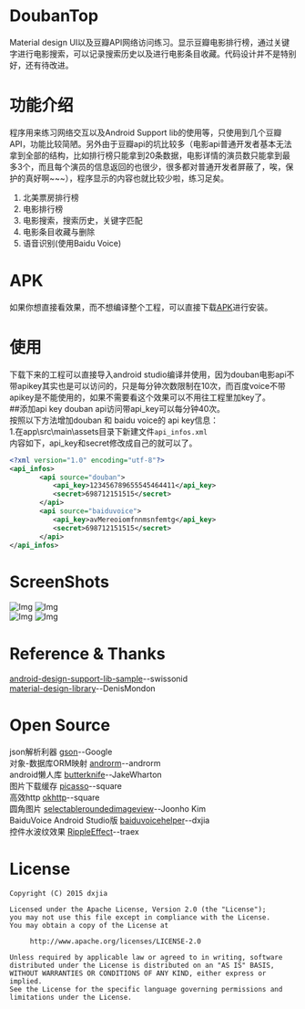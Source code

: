 # DoubanTop
Material design UI以及豆瓣API网络访问练习。显示豆瓣电影排行榜，通过关键字进行电影搜索，可以记录搜索历史以及进行电影条目收藏。代码设计并不是特别好，还有待改进。
# 功能介绍
程序用来练习网络交互以及Android Support lib的使用等，只使用到几个豆瓣API，功能比较简陋。另外由于豆瓣api的坑比较多（电影api普通开发者基本无法拿到全部的结构，比如排行榜只能拿到20条数据，电影详情的演员数只能拿到最多3个，而且每个演员的信息返回的也很少，很多都对普通开发者屏蔽了，唉，保护的真好啊~~~），程序显示的内容也就比较少啦，练习足矣。<br>
1. 北美票房排行榜<br>
2. 电影排行榜<br>
3. 电影搜索，搜索历史，关键字匹配<br>
4. 电影条目收藏与删除<br>
5. 语音识别(使用Baidu Voice)<br>
# APK
如果你想直接看效果，而不想编译整个工程，可以直接下载[APK](https://github.com/dxjia/DoubanTop/raw/master/DoubanTop.apk)进行安装。
# 使用
下载下来的工程可以直接导入android studio编译并使用，因为douban电影api不带apikey其实也是可以访问的，只是每分钟次数限制在10次，而百度voice不带apikey是不能使用的，如果不需要看这个效果可以不用往工程里加key了。<br>
##添加api key
douban api访问带api_key可以每分钟40次。<br>
按照以下方法增加douban 和 baidu voice的 api key信息：<br>
1.在app\src\main\assets目录下新建文件```api_infos.xml```<br>
内容如下，api_key和secret修改成自己的就可以了。<br>
```xml
<?xml version="1.0" encoding="utf-8"?>
<api_infos>
    　　<api source="douban">
    　　　　<api_key>123456789655545464411</api_key>
    　　　　<secret>698712151515</secret>
    　　</api>
    　　<api source="baiduvoice">
    　　　　<api_key>avMereoiomfnnmsnfemtg</api_key>
    　　　　<secret>698712151515</secret>
    　　</api>
</api_infos>
```

# ScreenShots
![Img](https://github.com/dxjia/DoubanTop/blob/master/screeshots/1.gif)
![Img](https://github.com/dxjia/DoubanTop/blob/master/screeshots/2.gif)<br>
![Img](https://github.com/dxjia/DoubanTop/blob/master/screeshots/3.gif)
![Img](https://github.com/dxjia/DoubanTop/blob/master/screeshots/4.gif)

# Reference & Thanks
[android-design-support-lib-sample](https://github.com/swissonid/android-design-support-lib-sample)--swissonid<br>
[material-design-library](https://github.com/DenisMondon/material-design-library)--DenisMondon
# Open Source
json解析利器    [gson](http://code.google.com/p/google-gson/)--Google<br>
对象-数据库ORM映射    [androrm](http://www.androrm.com/)--androrm<br>
android懒人库    [butterknife](https://github.com/JakeWharton/butterknife)--JakeWharton<br>
图片下载缓存    [picasso](https://github.com/square/picasso)--square<br>
高效http    [okhttp](https://github.com/square/okhttp)--square<br>
圆角图片    [selectableroundedimageview](https://github.com/pungrue26/SelectableRoundedImageView)--Joonho Kim<br>
BaiduVoice Android Studio版    [baiduvoicehelper](https://github.com/dxjia/BaiduVoiceHelper)--dxjia<br>
控件水波纹效果    [RippleEffect](https://github.com/traex/RippleEffect)--traex
# License
```
Copyright (C) 2015 dxjia

Licensed under the Apache License, Version 2.0 (the "License");
you may not use this file except in compliance with the License.
You may obtain a copy of the License at

     http://www.apache.org/licenses/LICENSE-2.0

Unless required by applicable law or agreed to in writing, software
distributed under the License is distributed on an "AS IS" BASIS,
WITHOUT WARRANTIES OR CONDITIONS OF ANY KIND, either express or implied.
See the License for the specific language governing permissions and
limitations under the License.
```
